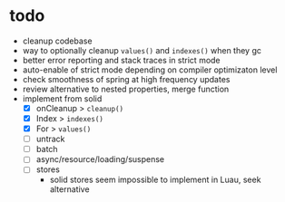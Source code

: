 # todo

- cleanup codebase
- way to optionally cleanup `values()` and `indexes()` when they gc
- better error reporting and stack traces in strict mode
- auto-enable of strict mode depending on compiler optimizaton level
- check smoothness of spring at high frequency updates
- review alternative to nested properties, merge function
- implement from solid
  - [x] onCleanup > `cleanup()`
  - [x] Index > `indexes()`
  - [x] For > `values()`
  - [ ] untrack
  - [ ] batch
  - [ ] async/resource/loading/suspense
  - [ ] stores
    - solid stores seem impossible to implement in Luau, seek alternative
